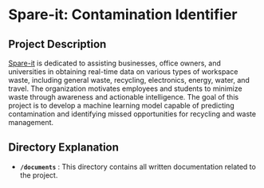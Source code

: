 # Spare-it: Contamination Identifier

## Project Description

[Spare-it](https://www.spare-it.com/) is dedicated to assisting businesses, office owners, and universities in obtaining real-time data on various types of workspace waste, including general waste, recycling, electronics, energy, water, and travel. The organization motivates employees and students to minimize waste through awareness and actionable intelligence. The goal of this project is to develop a machine learning model capable of predicting contamination and identifying missed opportunities for recycling and waste management.

## Directory Explanation

- **`/documents`** : This directory contains all written documentation related to the project.